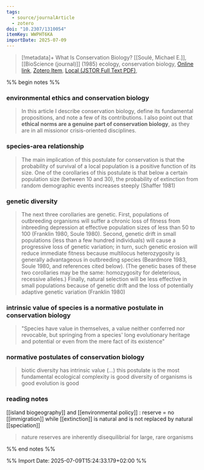 ```yaml
---
tags:
  - source/journalArticle
  - zotero
doi: "10.2307/1310054"
itemKey: WWPHT6KA
importDate: 2025-07-09
---
```

>[!metadata]+
> What Is Conservation Biology?
> [[Soulé, Michael E.]], 
> [[BioScience (journal)]] (1985)
> ecology, conservation biology, 
> [Online link](https://www.jstor.org/stable/1310054), [Zotero Item](zotero://select/library/items/WWPHT6KA), [Local (JSTOR Full Text PDF)](file://C:/Users/aburg/Documents/references/zotero/storage/D4WVWAAY/Soule1985_WhatConservation.pdf), 

%% begin notes %%
### environmental ethics and conservation biology
>In this article I describe conservation biology, define its fundamental propositions, and note a few of its contributions. I also point out that **ethical norms are a genuine part of conservation biology**, as they are in all missionor crisis-oriented disciplines.
### species-area relationship
>The main implication of this postulate for conservation is that the probability of survival of a local population is a positive function of its size. One of the corollaries of this postulate is that below a certain population size (between 10 and 30), the probability of extinction from random demographic events increases steeply (Shaffer 1981)
### genetic diversity
>The next three corollaries are genetic. First, populations of outbreeding organisms will suffer a chronic loss of fitness from inbreeding depression at effective population sizes of less than 50 to 100 (Franklin 1980, Soule 1980). Second, genetic drift in small populations (less than a few hundred individuals) will cause a progressive loss of genetic variation; in turn, such genetic erosion will reduce immediate fitness because multilocus heterozygosity is generally advantageous in outbreeding species (Beardmore 1983, Soule 1980, and references cited below). (The genetic bases of these two corollaries may be the same: homozygosity for deleterious, recessive alleles.) Finally, natural selection will be less effective in small populations because of genetic drift and the loss of potentially adaptive genetic variation (Franklin 1980)
### intrinsic value of species is a normative postulate in conservation biology
>"Species have value in themselves, a value neither conferred nor revocable, but springing from a species' long evolutionary heritage and potential or even from the mere fact of its existence"
### normative postulates of conservation biology
>biotic diversity has intrinsic value (...) this postulate is the most fundamental
>ecological complexity is good
>diversity of organisms is good
>evolution is good
### reading notes
[[island biogeography]] and [[environmental policy]] : reserve = no [[immigration]] while [[extinction]] is natural and is not replaced by natural [[speciation]]
>  nature reserves are inherently disequilibrial for large, rare organisms

%% end notes %%

%% Import Date: 2025-07-09T15:24:33.179+02:00 %%
